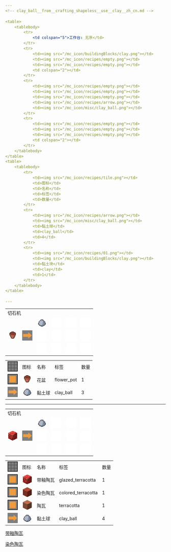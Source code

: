 ```yaml
---
<!-- clay_ball__from__crafting_shapeless__use__clay__zh_cn.md -->

<table>
	<tablebody>
		<tr>
			<td colspan="5">工作台: 无序</td>
		</tr>
		<tr>
			<td><img src="/mc_icon/buildingBlocks/clay.png"></td>
			<td><img src="/mc_icon/recipes/empty.png"></td>
			<td><img src="/mc_icon/recipes/empty.png"></td>
			<td colspan="2"></td>
		</tr>
		<tr>
			<td><img src="/mc_icon/recipes/empty.png"></td>
			<td><img src="/mc_icon/recipes/empty.png"></td>
			<td><img src="/mc_icon/recipes/empty.png"></td>
			<td><img src="/mc_icon/recipes/arrow.png"></td>
			<td><img src="/mc_icon/misc/clay_ball.png"></td>
		</tr>
		<tr>
			<td><img src="/mc_icon/recipes/empty.png"></td>
			<td><img src="/mc_icon/recipes/empty.png"></td>
			<td><img src="/mc_icon/recipes/empty.png"></td>
			<td colspan="2"></td>
		</tr>
	</tablebody>
</table>
<table>
	<tablebody>
		<tr>
			<td><img src="/mc_icon/recipes/tile.png"></td>
			<td>图标</td>
			<td>名称</td>
			<td>标签</td>
			<td>数量</td>
		</tr>
		<tr>
			<td><img src="/mc_icon/recipes/arrow.png"></td>
			<td><img src="/mc_icon/misc/clay_ball.png"></td>
			<td>黏土球</td>
			<td>clay_ball</td>
			<td>4</td>
		</tr>
		<tr>
			<td><img src="/mc_icon/recipes/01.png"></td>
			<td><img src="/mc_icon/buildingBlocks/clay.png"></td>
			<td>黏土块</td>
			<td>clay</td>
			<td>1</td>
		</tr>
	</tablebody>
</table>

---
```

<!-- clay_ball__from__stonecutting__use__flower_pot__zh_cn.md -->

<table>
	<tablebody>
		<tr>
			<td colspan="6">切石机</td>
		</tr>
		<tr>
			<td colspan="2"></td>
			<td><img src="/mc_icon/misc/clay_ball.png"></td>
			<td><img src="/mc_icon/recipes/empty.png"></td>
			<td><img src="/mc_icon/recipes/empty.png"></td>
			<td><img src="/mc_icon/recipes/empty.png"></td>
		</tr>
		<tr>
			<td><img src="/mc_icon/decorations/flower_pot.png"></td>
			<td><img src="/mc_icon/recipes/arrow.png"></td>
			<td><img src="/mc_icon/recipes/empty.png"></td>
			<td><img src="/mc_icon/recipes/empty.png"></td>
			<td><img src="/mc_icon/recipes/empty.png"></td>
			<td><img src="/mc_icon/recipes/empty.png"></td>
		</tr>
		<tr>
			<td colspan="2"></td>
			<td><img src="/mc_icon/recipes/empty.png"></td>
			<td><img src="/mc_icon/recipes/empty.png"></td>
			<td><img src="/mc_icon/recipes/empty.png"></td>
			<td><img src="/mc_icon/recipes/empty.png"></td>
		</tr>
	</tablebody>
</table>
<table>
	<tablebody>
		<tr>
			<td><img src="/mc_icon/recipes/tile.png"></td>
			<td>图标</td>
			<td>名称</td>
			<td>标签</td>
			<td>数量</td>
		</tr>
		<tr>
			<td><img src="/mc_icon/recipes/single.png"></td>
			<td><img src="/mc_icon/decorations/flower_pot.png"></td>
			<td>花盆</td>
			<td>flower_pot</td>
			<td>1</td>
		</tr>
		<tr>
			<td><img src="/mc_icon/recipes/arrow.png"></td>
			<td><img src="/mc_icon/misc/clay_ball.png"></td>
			<td>黏土球</td>
			<td>clay_ball</td>
			<td>3</td>
		</tr>
	</tablebody>
</table>

---
<!-- filename.md -->

<table>
	<tablebody>
		<tr>
			<td colspan="6">切石机</td>
		</tr>
		<tr>
			<td colspan="2"></td>
			<td><img src="/mc_icon/misc/clay_ball.png"></td>
			<td><img src="/mc_icon/recipes/empty.png"></td>
			<td><img src="/mc_icon/recipes/empty.png"></td>
			<td><img src="/mc_icon/recipes/empty.png"></td>
		</tr>
		<tr>
			<td><img src="/mc_icon/decorations/glazed_terracotta/red_glazed_terracotta.png"></td>
			<td><img src="/mc_icon/recipes/arrow.png"></td>
			<td><img src="/mc_icon/recipes/empty.png"></td>
			<td><img src="/mc_icon/recipes/empty.png"></td>
			<td><img src="/mc_icon/recipes/empty.png"></td>
			<td><img src="/mc_icon/recipes/empty.png"></td>
		</tr>
		<tr>
			<td colspan="2"></td>
			<td><img src="/mc_icon/recipes/empty.png"></td>
			<td><img src="/mc_icon/recipes/empty.png"></td>
			<td><img src="/mc_icon/recipes/empty.png"></td>
			<td><img src="/mc_icon/recipes/empty.png"></td>
		</tr>
	</tablebody>
</table>
<table>
	<tablebody>
		<tr>
			<td><img src="/mc_icon/recipes/tile.png"></td>
			<td>图标</td>
			<td>名称</td>
			<td>标签</td>
			<td>数量</td>
		</tr>
		<tr>
			<td><img src="/mc_icon/recipes/single.png"></td>
			<td><img src="/mc_icon/decorations/glazed_terracotta/red_glazed_terracotta.png"></td>
			<td><a>带釉陶瓦</a></td>
			<td><a>glazed_terracotta</a></td>
			<td>1</td>
		</tr>
		<tr>
			<td><img src="/mc_icon/recipes/single.png"></td>
			<td><img src="/mc_icon/buildingBlocks/terracotta/red_terracotta.png"></td>
			<td><a>染色陶瓦</a></td>
			<td><a>colored_terracotta</a></td>
			<td>1</td>
		</tr>
		<tr>
			<td><img src="/mc_icon/recipes/single.png"></td>
			<td><img src="/mc_icon/buildingBlocks/terracotta/terracotta.png"></td>
			<td>陶瓦</td>
			<td>terracotta</td>
			<td>1</td>
		</tr>
		<tr>
			<td><img src="/mc_icon/recipes/arrow.png"></td>
			<td><img src="/mc_icon/misc/clay_ball.png"></td>
			<td>黏土球</td>
			<td>clay_ball</td>
			<td>4</td>
		</tr>
	</tablebody>
</table>

[带釉陶瓦](/zh_cn/tags__zh_cn/tag__glazed_terracotta__zh_cn.md)

[染色陶瓦](/zh_cn/tags__zh_cn/tag__colored_terracotta__zh_cn.md)

